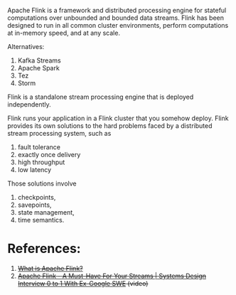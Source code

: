Apache Flink is a framework and distributed processing engine for stateful computations over unbounded and bounded data streams. Flink has been designed to run in all common cluster environments, perform computations at in-memory speed, and at any scale.

Alternatives:
1. Kafka Streams
2. Apache Spark 
3. Tez
4. Storm

Flink is a standalone stream processing engine that is deployed independently. 

Flink runs your application in a Flink cluster that you somehow deploy. 
Flink provides its own solutions to the hard problems faced by a distributed stream processing system, such as 
1. fault tolerance
2. exactly once delivery
3. high throughput
4. low latency

Those solutions involve 
1. checkpoints, 
2. savepoints, 
3. state management, 
4. time semantics.

# References:

1. ~~[What is Apache Flink?](https://www.confluent.io/learn/apache-flink/)~~
2. ~~[Apache Flink - A Must-Have For Your Streams | Systems Design Interview 0 to 1 With Ex-Google SWE](https://www.youtube.com/watch?v=fYO5-6Owt0w) (video)~~